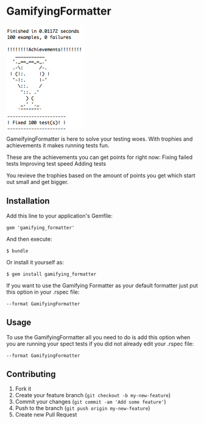 # GamifyingFormatter
![Achievements and trophies](achievement.tiff "Achievements and trophies")

GameifyingFormatter is here to solve your testing woes. With trophies and achievements it makes running tests fun.

These are the achievements you can get points for right now:
Fixing failed tests
Improving test speed
Adding tests

You revieve the trophies based on the amount of points you get which start out small and get bigger.

## Installation

Add this line to your application's Gemfile:

    gem 'gamifying_formatter'

And then execute:

    $ bundle

Or install it yourself as:

    $ gem install gamifying_formatter

If you want to use the Gamifying Formatter as your default formatter just put this option in your .rspec file:

    --format GamifyingFormatter

## Usage

To use the GamifyingFormatter all you need to do is add this option when you are running your spect tests if you did not already edit your .rspec file:

    --format GamifyingFormatter

## Contributing

1. Fork it
2. Create your feature branch (`git checkout -b my-new-feature`)
3. Commit your changes (`git commit -am 'Add some feature'`)
4. Push to the branch (`git push origin my-new-feature`)
5. Create new Pull Request

